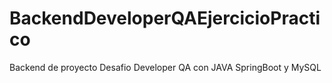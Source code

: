# BackendDeveloperQAEjercicioPractico
Backend de proyecto Desafio Developer QA con JAVA SpringBoot y MySQL
